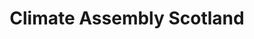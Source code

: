 ---
layout: link
link_url: https://www.climateassembly.scot/
title: Climate Assembly Scotland
source: Climate Assembly Scotland
card: 
petal: Build A Movement
task: 
---
